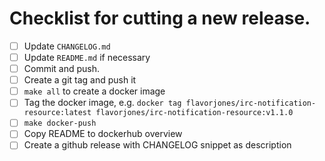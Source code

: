 
# Checklist for cutting a new release.

- [ ] Update `CHANGELOG.md`
- [ ] Update `README.md` if necessary
- [ ] Commit and push.
- [ ] Create a git tag and push it
- [ ] `make all` to create a docker image
- [ ] Tag the docker image, e.g. `docker tag flavorjones/irc-notification-resource:latest flavorjones/irc-notification-resource:v1.1.0`
- [ ] `make docker-push`
- [ ] Copy README to dockerhub overview
- [ ] Create a github release with CHANGELOG snippet as description
